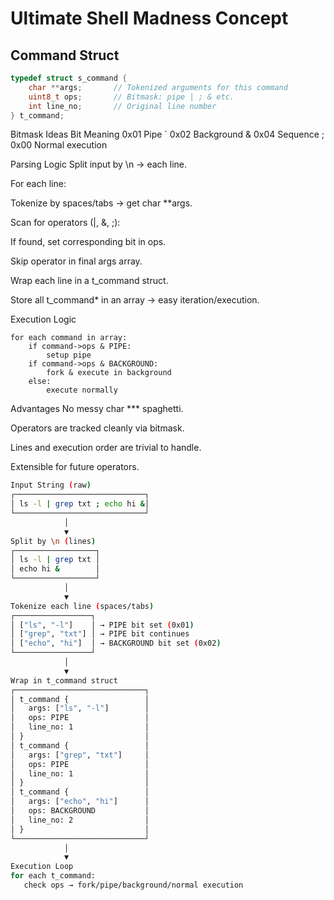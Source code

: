 # Ultimate Shell Madness Concept

## Command Struct

```c
typedef struct s_command {
    char **args;       // Tokenized arguments for this command
    uint8_t ops;       // Bitmask: pipe | ; & etc.
    int line_no;       // Original line number
} t_command;
```

Bitmask Ideas
Bit	Meaning
0x01	Pipe `
0x02	Background &
0x04	Sequence ;
0x00	Normal execution

Parsing Logic
Split input by \n → each line.

For each line:

Tokenize by spaces/tabs → get char **args.

Scan for operators (|, &, ;):

If found, set corresponding bit in ops.

Skip operator in final args array.

Wrap each line in a t_command struct.

Store all t_command* in an array → easy iteration/execution.

Execution Logic
```text
for each command in array:
    if command->ops & PIPE:
        setup pipe
    if command->ops & BACKGROUND:
        fork & execute in background
    else:
        execute normally
```

Advantages
No messy char *** spaghetti.

Operators are tracked cleanly via bitmask.

Lines and execution order are trivial to handle.

Extensible for future operators.

```bash
Input String (raw)
┌─────────────────────────────┐
│ ls -l | grep txt ; echo hi &│
└─────────────────────────────┘
            │
            ▼
Split by \n (lines)
┌──────────────────┐
│ ls -l | grep txt │
│ echo hi &        │
└──────────────────┘
            │
            ▼
Tokenize each line (spaces/tabs)
┌─────────────────┐
│ ["ls", "-l"]    │ → PIPE bit set (0x01)
│ ["grep", "txt"] │ → PIPE bit continues
│ ["echo", "hi"]  │ → BACKGROUND bit set (0x02)
└─────────────────┘
            │
            ▼
Wrap in t_command struct
┌─────────────────────────────┐
│ t_command {                 │
│   args: ["ls", "-l"]        │
│   ops: PIPE                 │
│   line_no: 1                │
│ }                           │
│ t_command {                 │
│   args: ["grep", "txt"]     │
│   ops: PIPE                 │
│   line_no: 1                │
│ }                           │
│ t_command {                 │
│   args: ["echo", "hi"]      │
│   ops: BACKGROUND           │
│   line_no: 2                │
│ }                           │
└─────────────────────────────┘
            │
            ▼
Execution Loop
for each t_command:
   check ops → fork/pipe/background/normal execution
```
